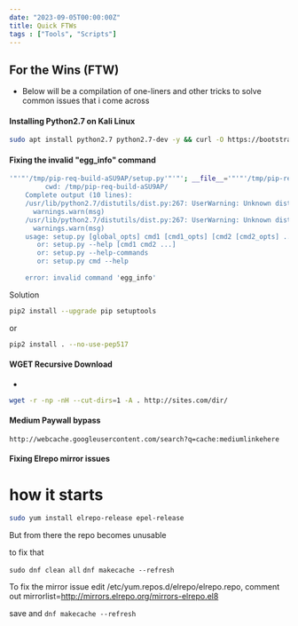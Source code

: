 ```yaml
---
date: "2023-09-05T00:00:00Z"
title: Quick FTWs
tags : ["Tools", "Scripts"]
---
```


## For the Wins (FTW)

- Below will be a compilation of one-liners and other tricks to solve common issues that i come across



#### Installing Python2.7 on Kali Linux 

```bash 
sudo apt install python2.7 python2.7-dev -y && curl -O https://bootstrap.pypa.io/pip/2.7/get-pip.py && sudo python2.7 get-pip.py
```

#### Fixing the invalid "egg_info" command 

```bash 
'"'"'/tmp/pip-req-build-aSU9AP/setup.py'"'"'; __file__='"'"'/tmp/pip-req-build-aSU9AP/setup.py'"'"';f=getattr(tokenize, '"'"'open'"'"', open)(__file__);code=f.read().replace('"'"'\r\n'"'"', '"'"'\n'"'"');f.close();exec(compile(code, __file__, '"'"'exec'"'"'))' egg_info --egg-base /tmp/pip-pip-egg-info-GmrXHL
         cwd: /tmp/pip-req-build-aSU9AP/
    Complete output (10 lines):
    /usr/lib/python2.7/distutils/dist.py:267: UserWarning: Unknown distribution option: 'extras_require'
      warnings.warn(msg)
    /usr/lib/python2.7/distutils/dist.py:267: UserWarning: Unknown distribution option: 'install_requires'
      warnings.warn(msg)
    usage: setup.py [global_opts] cmd1 [cmd1_opts] [cmd2 [cmd2_opts] ...]
       or: setup.py --help [cmd1 cmd2 ...]
       or: setup.py --help-commands
       or: setup.py cmd --help
    
    error: invalid command 'egg_info'

```

Solution

```bash 
pip2 install --upgrade pip setuptools
```

or 

```bash 
pip2 install . --no-use-pep517
```

#### WGET Recursive Download

-
```bash
wget -r -np -nH --cut-dirs=1 -A . http://sites.com/dir/
```


#### Medium Paywall bypass 

```http://webcache.googleusercontent.com/search?q=cache:mediumlinkehere```

#### Fixing Elrepo mirror issues 

# how it starts 

```bash
sudo yum install elrepo-release epel-release
```
But from there the repo becomes unusable 

to fix that 

```sudo dnf clean all```
```dnf makecache --refresh```


To fix the mirror issue edit /etc/yum.repos.d/elrepo/elrepo.repo, 
comment out 
mirrorlist=http://mirrors.elrepo.org/mirrors-elrepo.el8

save and ```dnf makecache --refresh```
<More to come>
